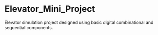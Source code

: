 # Elevator_Mini_Project
 Elevator simulation project designed using basic digital combinational and sequential components.
